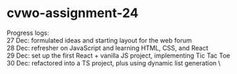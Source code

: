 # cvwo-assignment-24

Progress logs: \
27 Dec: formulated ideas and starting layout for the web forum \
28 Dec: refresher on JavaScript and learning HTML, CSS, and React \
29 Dec: set up the first React + vanilla JS project, implementing Tic Tac Toe \
30 Dec: refactored into a TS project, plus using dynamic list generation \
